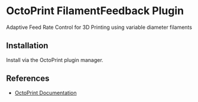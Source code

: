 # OctoPrint FilamentFeedback Plugin
Adaptive Feed Rate Control for 3D Printing using variable diameter filaments

## Installation
Install via the OctoPrint plugin manager.


## References
* [OctoPrint Documentation](http://docs.octoprint.org/en/master/features/action_commands.html)

